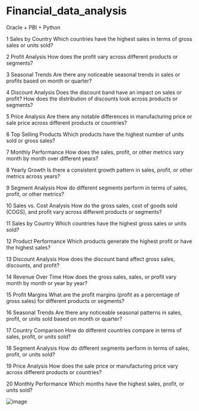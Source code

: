 # Financial_data_analysis
Oracle + PBI + Python


1	Sales by Country	Which countries have the highest sales in terms of gross sales or units sold?

2	Profit Analysis	How does the profit vary across different products or segments?

3	Seasonal Trends	Are there any noticeable seasonal trends in sales or profits based on month or quarter?

4	Discount Analysis	Does the discount band have an impact on sales or profit? How does the distribution of discounts look across products or segments?

5	Price Analysis	Are there any notable differences in manufacturing price or sale price across different products or countries?

6	Top Selling Products	Which products have the highest number of units sold or gross sales?

7	Monthly Performance	How does the sales, profit, or other metrics vary month by month over different years?

8	Yearly Growth	Is there a consistent growth pattern in sales, profit, or other metrics across years?

9	Segment Analysis	How do different segments perform in terms of sales, profit, or other metrics?

10	Sales vs. Cost Analysis	How do the gross sales, cost of goods sold (COGS), and profit vary across different products or segments?

11	Sales by Country	Which countries have the highest gross sales or units sold?

12	Product Performance	Which products generate the highest profit or have the highest sales?

13	Discount Analysis	How does the discount band affect gross sales, discounts, and profit?

14	Revenue Over Time	How does the gross sales, sales, or profit vary month by month or year by year?

15	Profit Margins	What are the profit margins (profit as a percentage of gross sales) for different products or segments?

16	Seasonal Trends	Are there any noticeable seasonal patterns in sales, profit, or units sold based on month or quarter?

17	Country Comparison	How do different countries compare in terms of sales, profit, or units sold?

18	Segment Analysis	How do different segments perform in terms of sales, profit, or units sold?

19	Price Analysis	How does the sale price or manufacturing price vary across different products or countries?

20	Monthly Performance	Which months have the highest sales, profit, or units sold?

![image](https://github.com/analystmatt22/Financial_data_analysis/assets/66938992/e021c1a9-d02e-464d-9206-c8265e518fb8)
